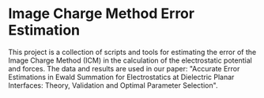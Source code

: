 # Image Charge Method Error Estimation

This project is a collection of scripts and tools for estimating the error of the Image Charge Method (ICM) in the calculation of the electrostatic potential and forces.
The data and results are used in our paper: "Accurate Error Estimations in Ewald Summation for Electrostatics at Dielectric Planar Interfaces: Theory, Validation and Optimal Parameter Selection".